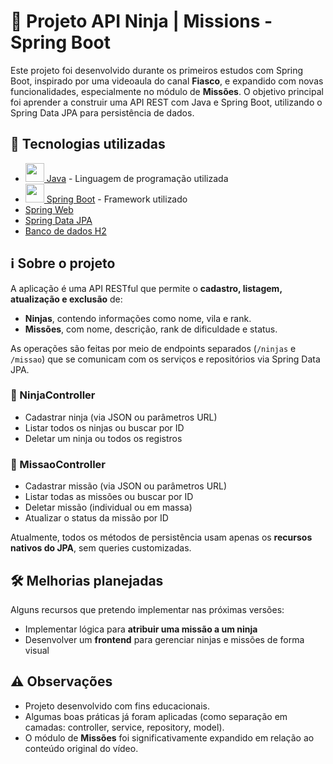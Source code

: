 # 🥷 Projeto API Ninja | Missions - Spring Boot

Este projeto foi desenvolvido durante os primeiros estudos com Spring Boot, inspirado por uma videoaula do canal **Fiasco**, e expandido com novas funcionalidades, especialmente no módulo de **Missões**. O objetivo principal foi aprender a construir uma API REST com Java e Spring Boot, utilizando o Spring Data JPA para persistência de dados.

## 🚀 Tecnologias utilizadas

- [<img src="https://cdn.jsdelivr.net/gh/devicons/devicon/icons/java/java-original.svg" width="30" height="30"> Java](https://docs.oracle.com/en/java/) - Linguagem de programação utilizada
- [<img src="https://cdn.jsdelivr.net/gh/devicons/devicon/icons/spring/spring-original.svg" width="30" height="30"> Spring Boot](https://spring.io/projects/spring-boot) - Framework utilizado
- [Spring Web](https://docs.spring.io/spring-boot/docs/current/reference/htmlsingle/#web)
- [Spring Data JPA](https://spring.io/projects/spring-data-jpa)
- [Banco de dados H2](https://www.h2database.com/)

## ℹ️ Sobre o projeto

A aplicação é uma API RESTful que permite o **cadastro, listagem, atualização e exclusão** de:

- **Ninjas**, contendo informações como nome, vila e rank.
- **Missões**, com nome, descrição, rank de dificuldade e status.

As operações são feitas por meio de endpoints separados (`/ninjas` e `/missao`) que se comunicam com os serviços e repositórios via Spring Data JPA.

### 🔹 NinjaController
- Cadastrar ninja (via JSON ou parâmetros URL)
- Listar todos os ninjas ou buscar por ID
- Deletar um ninja ou todos os registros

### 🔹 MissaoController
- Cadastrar missão (via JSON ou parâmetros URL)
- Listar todas as missões ou buscar por ID
- Deletar missão (individual ou em massa)
- Atualizar o status da missão por ID

Atualmente, todos os métodos de persistência usam apenas os **recursos nativos do JPA**, sem queries customizadas.

## 🛠️ Melhorias planejadas

Alguns recursos que pretendo implementar nas próximas versões:

- Implementar lógica para **atribuir uma missão a um ninja**
- Desenvolver um **frontend** para gerenciar ninjas e missões de forma visual

## ⚠️ Observações

- Projeto desenvolvido com fins educacionais.
- Algumas boas práticas já foram aplicadas (como separação em camadas: controller, service, repository, model).
- O módulo de **Missões** foi significativamente expandido em relação ao conteúdo original do vídeo.